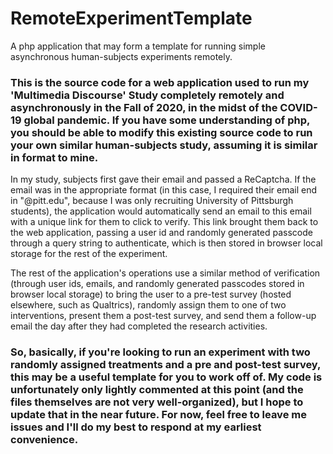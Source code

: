 # RemoteExperimentTemplate
A php application that may form a template for running simple asynchronous human-subjects experiments remotely.

### This is the source code for a web application used to run my 'Multimedia Discourse' Study completely remotely and asynchronously in the Fall of 2020, in the midst of the COVID-19 global pandemic. If you have some understanding of php, you should be able to modify this existing source code to run your own similar human-subjects study, assuming it is similar in format to mine.

In my study, subjects first gave their email and passed a ReCaptcha. If the email was in the appropriate format (in this case, I required their email end in "@pitt.edu", because I was only recruiting University of Pittsburgh students), the application would automatically send an email to this email with a unique link for them to click to verify. This link brought them back to the web application, passing a user id and randomly generated passcode through a query string to authenticate, which is then stored in browser local storage for the rest of the experiment.

The rest of the application's operations use a similar method of verification (through user ids, emails, and randomly generated passcodes stored in browser local storage) to bring the user to a pre-test survey (hosted elsewhere, such as Qualtrics), randomly assign them to one of two interventions, present them a post-test survey, and send them a follow-up email the day after they had completed the research activities. 

### So, basically, if you're looking to run an experiment with two randomly assigned treatments and a pre and post-test survey, this may be a useful template for you to work off of. My code is unfortunately only lightly commented at this point (and the files themselves are not very well-organized), but I hope to update that in the near future. For now, feel free to leave me issues and I'll do my best to respond at my earliest convenience.
